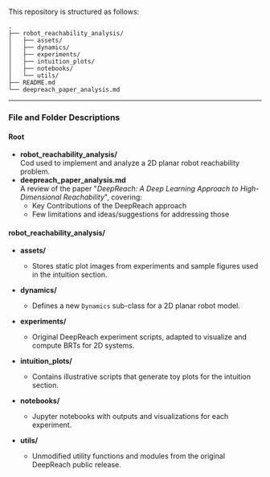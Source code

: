 This repository is structured as follows:

```
.
├── robot_reachability_analysis/
│   ├── assets/
│   ├── dynamics/
│   ├── experiments/
│   ├── intuition_plots/
│   ├── notebooks/
│   └── utils/
├── README.md
└── deepreach_paper_analysis.md
```

---

### File and Folder Descriptions

#### Root

- **robot_reachability_analysis/**  
  Cod used to implement and analyze a 2D planar robot reachability problem.
- **deepreach_paper_analysis.md**  
  A review of the paper "_DeepReach: A Deep Learning Approach to High-Dimensional Reachability_", covering:
  - Key Contributions of the DeepReach approach
  - Few limitations and ideas/suggestions for addressing those

#### robot_reachability_analysis/

- **assets/**  
  - Stores static plot images from experiments and sample figures used in the intuition section.

- **dynamics/**  
  - Defines a new `Dynamics` sub-class for a 2D planar robot model.

- **experiments/**  
  - Original DeepReach experiment scripts, adapted to visualize and compute BRTs for 2D systems.

- **intuition_plots/**  
  - Contains illustrative scripts that generate toy plots for the intuition section.

- **notebooks/**  
  - Jupyter notebooks with outputs and visualizations for each experiment.

- **utils/**  
  - Unmodified utility functions and modules from the original DeepReach public release.

